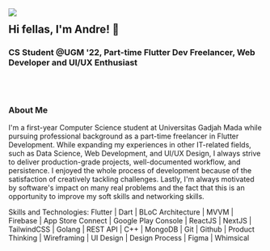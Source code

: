 <img align='left' src="https://github-readme-stats.vercel.app/api?username=andre-nk&show_icons=true&theme=radical">

## Hi fellas, I'm Andre! 👋 
### CS Student @UGM '22, Part-time Flutter Dev Freelancer, Web Developer and UI/UX Enthusiast

<br/>
<br/>

### About Me

I'm a first-year Computer Science student at Universitas Gadjah Mada while pursuing professional background as a part-time freelancer in Flutter Development. While expanding my experiences in other IT-related fields, such as Data Science, Web Development, and UI/UX Design, I always strive to deliver production-grade projects, well-documented workflow, and persistence. I enjoyed the whole process of development because of the satisfaction of creatively tackling challenges. Lastly, I'm always motivated by software's impact on many real problems and the fact that this is an opportunity to improve my soft skills and networking skills.

Skills and Technologies:
Flutter | Dart | BLoC Architecture | MVVM | Firebase | App Store Connect | Google Play Console | ReactJS | NextJS | TailwindCSS | Golang | REST API | C++ | MongoDB | Git | Github | Product Thinking | Wireframing | UI Design | Design Process | Figma | Whimsical 
